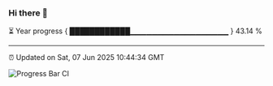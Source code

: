 ### Hi there 👋

⏳ Year progress { ████████████▁▁▁▁▁▁▁▁▁▁▁▁▁▁▁▁▁▁ } 43.14 %

---

⏰ Updated on Sat, 07 Jun 2025 10:44:34 GMT

![Progress Bar CI](https://github.com/IshwaranRudhara/GIT-ACTION/workflows/Progress%20Bar%20CI/badge.svg)
